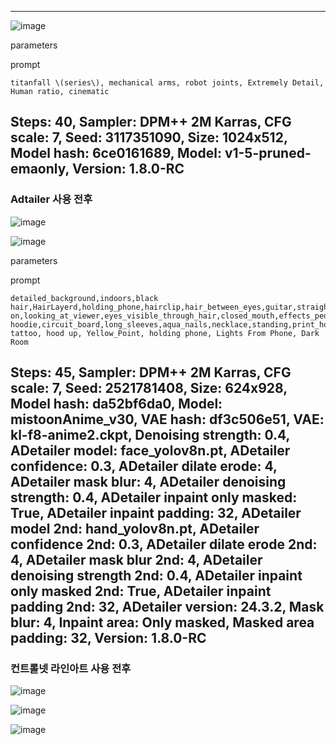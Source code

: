 

---
![image](https://raw.githubusercontent.com/Child12vrc/Class_GameAI_2024/main/%ED%94%84%EB%A1%AC%ED%94%84%ED%8A%B8%20%ED%85%8C%EC%8A%A4%ED%8A%B8/00012-1179763420.png)

parameters

prompt
```
titanfall \(series\), mechanical arms, robot joints, Extremely Detail, Human ratio, cinematic
```
Steps: 40, Sampler: DPM++ 2M Karras, CFG scale: 7, Seed: 3117351090, Size: 1024x512, Model hash: 6ce0161689, Model: v1-5-pruned-emaonly, Version: 1.8.0-RC
---




### Adtailer 사용 전후

![image](https://github.com/Child12vrc/Class_GameAI_2024/blob/main/%ED%94%84%EB%A1%AC%ED%94%84%ED%8A%B8%20%ED%85%8C%EC%8A%A4%ED%8A%B8/00151-2521781408.png?raw=true)

![image](https://github.com/Child12vrc/Class_GameAI_2024/blob/main/%ED%94%84%EB%A1%AC%ED%94%84%ED%8A%B8%20%ED%85%8C%EC%8A%A4%ED%8A%B8/00150-2521781408.png?raw=true)



parameters





prompt
```
detailed_background,indoors,black hair,HairLayerd,holding_phone,hairclip,hair_between_eyes,guitar,straight-on,looking_at_viewer,eyes_visible_through_hair,closed_mouth,effects_pedal,headphones,upper_body,hoodie,solo,yelloweyes,phone,parental_advisory,nail_polish,smartphone,cellphone,jewelry,1girl,white_headwear,bandaid_on_nose,patch,bandaid_on_face,short_hair,original,bandaid,highres,sidelocks,holding,black hoodie,circuit_board,long_sleeves,aqua_nails,necklace,standing,print_hoodie,ring,hair_ornament,yorugata_mao,hood,bandaid_on_cheek,SideView,Face tattoo, hood up, Yellow_Point, holding phone, Lights From Phone, Dark Room
```
Steps: 45, Sampler: DPM++ 2M Karras, CFG scale: 7, Seed: 2521781408, Size: 624x928, Model hash: da52bf6da0, Model: mistoonAnime_v30, VAE hash: df3c506e51, VAE: kl-f8-anime2.ckpt, Denoising strength: 0.4, ADetailer model: face_yolov8n.pt, ADetailer confidence: 0.3, ADetailer dilate erode: 4, ADetailer mask blur: 4, ADetailer denoising strength: 0.4, ADetailer inpaint only masked: True, ADetailer inpaint padding: 32, ADetailer model 2nd: hand_yolov8n.pt, ADetailer confidence 2nd: 0.3, ADetailer dilate erode 2nd: 4, ADetailer mask blur 2nd: 4, ADetailer denoising strength 2nd: 0.4, ADetailer inpaint only masked 2nd: True, ADetailer inpaint padding 2nd: 32, ADetailer version: 24.3.2, Mask blur: 4, Inpaint area: Only masked, Masked area padding: 32, Version: 1.8.0-RC
---

### 컨트롤넷 라인아트 사용 전후

![image](https://raw.githubusercontent.com/Child12vrc/Class_GameAI_2024/main/%ED%94%84%EB%A1%AC%ED%94%84%ED%8A%B8%20%ED%85%8C%EC%8A%A4%ED%8A%B8/thumb-4de78f87eff7548b627c50732fea47b2_1678242098_8877_800x1200.png)

![image](https://raw.githubusercontent.com/Child12vrc/Class_GameAI_2024/main/%ED%94%84%EB%A1%AC%ED%94%84%ED%8A%B8%20%ED%85%8C%EC%8A%A4%ED%8A%B8/00012-1385011380.png)

![image](https://raw.githubusercontent.com/Child12vrc/Class_GameAI_2024/main/%ED%94%84%EB%A1%AC%ED%94%84%ED%8A%B8%20%ED%85%8C%EC%8A%A4%ED%8A%B8/00029-3997028078.png)